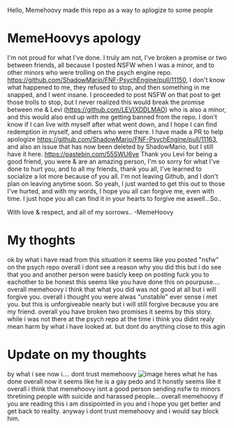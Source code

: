 Hello, Memehoovy made this repo as a way to aplogize to some people


# MemeHoovys apology

I'm not proud for what I've done. I truly am not, I've broken a promise or two between friends, all because I posted NSFW when I was a minor, and to other minors who were trolling on the psych engine repo. https://github.com/ShadowMario/FNF-PsychEngine/pull/11150, I don't know what happened to me, they refused to stop, and then something in me snapped, and I went insane. I proceeded to post NSFW on that post to get those trolls to stop, but I never realized this would break the promise between me & Levi (https://github.com/LEVIXDDLMAO) who is also a minor, and this would also end up with me getting banned from the repo. I don't know if I can live with myself after what went down, and I hope I can find redemption in myself, and others who were there. I have made a PR to help apologize https://github.com/ShadowMario/FNF-PsychEngine/pull/11163, and also an issue that has now been deleted by ShadowMario, but I still have it here. https://pastebin.com/55SWU6ye
Thank you Levi for being a good friend, you were & are an amazing person, I'm so sorry for what I've done to hurt you, and to all my friends, thank you all, I've learned to socialize a lot more because of you all. I'm not leaving Github, and I don't plan on leaving anytime soon. So yeah, I just wanted to get this out to those I've hurted, and with my words, I hope you all can forgive me, even with time. I just hope you all can find it in your hearts to forgive me aswell...So..

With love & respect, and all of my sorrows.. -MemeHoovy

# My thoghts
ok by what i have read from this situation it seems like you posted "nsfw" on the psych repo overall i dont see a reason why you did this but i do see that you and another person were basicly keep on posting fuck you to eachother to be honest this seems like you have done this on pourpuse.... overall memehoovy i think that what you did was not good at all but i will forgive you. overall i thought you were alwas "unstable" ever sense i met you. but this is unforgiveable nearly but i will still forgive because you are my friend. overall you have broken two promises it seems by this story. while i was not there at the psych repo at the time i think you didnt realy mean harm by what i have looked at. but dont do anything close to this agin

# Update on my thoughts
by what i see now i.... dont trust memehoovy ![image](https://user-images.githubusercontent.com/97409501/201346062-ce076c5d-7c4a-4940-a57d-3e7cf00b0fb6.png)
heres what he has done overall now it seems like he is a gay pedo and it honstly seems like it overall i think that memehoovy isnt a good person sending nsfw to minors thretining people with suicide and harassed people... overall memehoovy if you are reading this i am dissipointed in you and i hope you get better and get back to reality. anyway i dont trust memehoovy and i would say block him.
